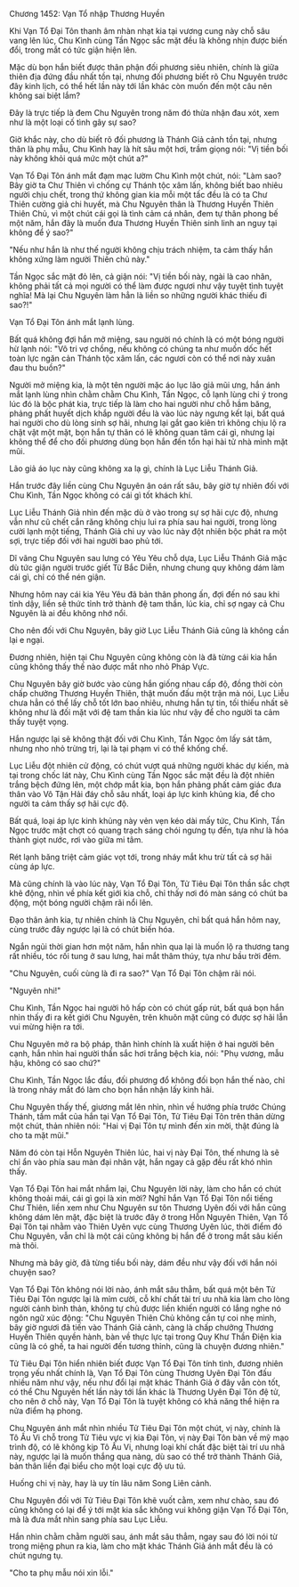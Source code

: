 




Chương 1452: Vạn Tổ nhập Thương Huyền


Khi Vạn Tổ Đại Tôn thanh âm nhàn nhạt kia tại vương cung này chỗ sâu vang lên lúc, Chu Kình cùng Tần Ngọc sắc mặt đều là không nhịn được biến đổi, trong mắt có tức giận hiện lên.

Mặc dù bọn hắn biết được thân phận đối phương siêu nhiên, chính là giữa thiên địa đứng đầu nhất tồn tại, nhưng đối phương biết rõ Chu Nguyên trước đây kinh lịch, có thể hết lần này tới lần khác còn muốn đến một câu nên không sai biệt lắm?

Đây là trực tiếp là đem Chu Nguyên trong năm đó thừa nhận đau xót, xem như là một loại cố tình gây sự sao?

Giờ khắc này, cho dù biết rõ đối phương là Thánh Giả cảnh tồn tại, nhưng thân là phụ mẫu, Chu Kình hay là hít sâu một hơi, trầm giọng nói: "Vị tiền bối này không khỏi quá mức một chút a?"

Vạn Tổ Đại Tôn ánh mắt đạm mạc lườm Chu Kình một chút, nói: "Làm sao? Bây giờ ta Chư Thiên vì chống cự Thánh tộc xâm lấn, không biết bao nhiêu người chịu chết, trong thứ không gian kia mỗi một tấc đều là có ta Chư Thiên cường giả chi huyết, mà Chu Nguyên thân là Thương Huyền Thiên Thiên Chủ, vì một chút cái gọi là tình cảm cá nhân, đem tự thân phong bế một năm, hắn đây là muốn đưa Thương Huyền Thiên sinh linh an nguy tại không để ý sao?"

"Nếu như hắn là như thế người không chịu trách nhiệm, ta cảm thấy hắn không xứng làm người Thiên chủ này."

Tần Ngọc sắc mặt đỏ lên, cả giận nói: "Vị tiền bối này, ngài là cao nhân, không phải tất cả mọi người có thể làm được ngươi như vậy tuyệt tình tuyệt nghĩa! Mà lại Chu Nguyên làm hẳn là liền so những người khác thiếu đi sao?!"

Vạn Tổ Đại Tôn ánh mắt lạnh lùng.

Bất quá không đợi hắn mở miệng, sau người nó chính là có một bóng người hừ lạnh nói: "Vô tri vợ chồng, nếu không có chúng ta như muốn dốc hết toàn lực ngăn cản Thánh tộc xâm lấn, các ngươi còn có thể nơi này xuân đau thu buồn?"

Người mở miệng kia, là một tên người mặc áo lục lão giả mũi ưng, hắn ánh mắt lạnh lùng nhìn chằm chằm Chu Kình, Tần Ngọc, cỗ lạnh lùng chi ý trong lúc đó là bộc phát kia, trực tiếp là làm cho hai người như chỗ hầm băng, phảng phất huyết dịch khắp người đều là vào lúc này ngưng kết lại, bất quá hai người cho dù lòng sinh sợ hãi, nhưng lại gắt gao kiên trì không chịu lộ ra chật vật một mặt, bọn hắn tự thân có lẽ không quan tâm cái gì, nhưng lại không thể để cho đối phương dùng bọn hắn đến tổn hại hài tử nhà mình mặt mũi.

Lão giả áo lục này cũng không xa lạ gì, chính là Lục Liễu Thánh Giả.

Hắn trước đây liền cùng Chu Nguyên ân oán rất sâu, bây giờ tự nhiên đối với Chu Kình, Tần Ngọc không có cái gì tốt khách khí.

Lục Liễu Thánh Giả nhìn đến mặc dù ở vào trong sự sợ hãi cực độ, nhưng vẫn như cũ chết cắn răng không chịu lui ra phía sau hai người, trong lòng cười lạnh một tiếng, Thánh Giả chi uy vào lúc này đột nhiên bộc phát ra một sợi, trực tiếp đối với hai người bao phủ tới.

Dĩ vãng Chu Nguyên sau lưng có Yêu Yêu chỗ dựa, Lục Liễu Thánh Giả mặc dù tức giận người trước giết Từ Bắc Diễn, nhưng chung quy không dám làm cái gì, chỉ có thể nén giận.

Nhưng hôm nay cái kia Yêu Yêu đã bản thân phong ấn, đợi đến nó sau khi tỉnh dậy, liền sẽ thức tỉnh trở thành đệ tam thần, lúc kia, chỉ sợ ngay cả Chu Nguyên là ai đều không nhớ nổi.

Cho nên đối với Chu Nguyên, bây giờ Lục Liễu Thánh Giả cũng là không cần lại e ngại.

Đương nhiên, hiện tại Chu Nguyên cũng không còn là đã từng cái kia hắn cũng không thấy thế nào được mắt nho nhỏ Pháp Vực.

Chu Nguyên bây giờ bước vào cùng hắn giống nhau cấp độ, đồng thời còn chấp chưởng Thương Huyền Thiên, thật muốn đấu một trận mà nói, Lục Liễu chưa hẳn có thể lấy chỗ tốt lớn bao nhiêu, nhưng hắn tự tin, tối thiểu nhất sẽ không như là đối mặt với đệ tam thần kia lúc như vậy để cho người ta cảm thấy tuyệt vọng.

Hắn ngược lại sẽ không thật đối với Chu Kình, Tần Ngọc ôm lấy sát tâm, nhưng nho nhỏ trừng trị, lại là tại phạm vi có thể khống chế.

Lục Liễu đột nhiên cử động, có chút vượt quá những người khác dự kiến, mà tại trong chốc lát này, Chu Kình cùng Tần Ngọc sắc mặt đều là đột nhiên trắng bệch đứng lên, một chớp mắt kia, bọn hắn phảng phất cảm giác đưa thân vào Vô Tận Hải đáy chỗ sâu nhất, loại áp lực kinh khủng kia, để cho người ta cảm thấy sợ hãi cực độ.

Bất quá, loại áp lực kinh khủng này vẻn vẹn kéo dài mấy tức, Chu Kình, Tần Ngọc trước mặt chợt có quang trạch sáng chói ngưng tụ đến, tựa như là hóa thành giọt nước, rơi vào giữa mi tâm.

Rét lạnh băng triệt cảm giác vọt tới, trong nháy mắt khu trừ tất cả sợ hãi cùng áp lực.

Mà cũng chính là vào lúc này, Vạn Tổ Đại Tôn, Tử Tiêu Đại Tôn thần sắc chợt khẽ động, nhìn về phía kết giới kia chỗ, chỉ thấy nơi đó màn sáng có chút ba động, một bóng người chậm rãi nổi lên.

Đạo thân ảnh kia, tự nhiên chính là Chu Nguyên, chỉ bất quá hắn hôm nay, cùng trước đây ngược lại là có chút biến hóa.

Ngắn ngủi thời gian hơn một năm, hắn nhìn qua lại là muốn lộ ra thương tang rất nhiều, tóc rối tung ở sau lưng, hai mắt thâm thúy, tựa như bầu trời đêm.

"Chu Nguyên, cuối cùng là đi ra sao?" Vạn Tổ Đại Tôn chậm rãi nói.

"Nguyên nhi!"

Chu Kình, Tần Ngọc hai người hô hấp còn có chút gấp rút, bất quá bọn hắn nhìn thấy đi ra kết giới Chu Nguyên, trên khuôn mặt cũng có được sợ hãi lẫn vui mừng hiện ra tới.

Chu Nguyên mở ra bộ pháp, thân hình chính là xuất hiện ở hai người bên cạnh, hắn nhìn hai người thần sắc hơi trắng bệch kia, nói: "Phụ vương, mẫu hậu, không có sao chứ?"

Chu Kình, Tần Ngọc lắc đầu, đối phương đổ không đối bọn hắn thế nào, chỉ là trong nháy mắt đó làm cho bọn hắn nhận lấy kinh hãi.

Chu Nguyên thấy thế, giương mắt lên nhìn, nhìn về hướng phía trước Chúng Thánh, tầm mắt của hắn tại Vạn Tổ Đại Tôn, Tử Tiêu Đại Tôn trên thân dừng một chút, thản nhiên nói: "Hai vị Đại Tôn tự mình đến xin mời, thật đúng là cho ta mặt mũi."

Năm đó còn tại Hỗn Nguyên Thiên lúc, hai vị này Đại Tôn, thế nhưng là sẽ chỉ ẩn vào phía sau màn đại nhân vật, hắn ngay cả gặp đều rất khó nhìn thấy.

Vạn Tổ Đại Tôn hai mắt nhắm lại, Chu Nguyên lời này, làm cho hắn có chút không thoải mái, cái gì gọi là xin mời? Nghĩ hắn Vạn Tổ Đại Tôn nổi tiếng Chư Thiên, liền xem như Chu Nguyên sư tôn Thương Uyên đối với hắn cũng không dám lên mặt, đặc biệt là trước đây ở trong Hỗn Nguyên Thiên, Vạn Tổ Đại Tôn tại nhằm vào Thiên Uyên vực cùng Thương Uyên lúc, thời điểm đó Chu Nguyên, vẫn chỉ là một cái cũng không bị hắn để ở trong mắt sâu kiến mà thôi.

Nhưng mà bây giờ, đã từng tiểu bối này, dám đều như vậy đối với hắn nói chuyện sao?

Vạn Tổ Đại Tôn không nói lời nào, ánh mắt sâu thẳm, bất quá một bên Tử Tiêu Đại Tôn ngược lại là mỉm cười, cỗ khí chất tài trí ưu nhã kia làm cho lòng người cảnh bình thản, không tự chủ được liền khiến người có lắng nghe nó ngôn ngữ xúc động: "Chu Nguyên Thiên Chủ không cần tự coi nhẹ mình, bây giờ ngươi đã tiến vào Thánh Giả cảnh, càng là chấp chưởng Thương Huyền Thiên quyền hành, bàn về thực lực tại trong Quy Khư Thần Điện kia cũng là có ghế, ta hai người đến tương thỉnh, cũng là chuyện đương nhiên."

Tử Tiêu Đại Tôn hiển nhiên biết được Vạn Tổ Đại Tôn tính tình, đương nhiên trọng yếu nhất chính là, Vạn Tổ Đại Tôn cùng Thương Uyên Đại Tôn đấu nhiều năm như vậy, nếu như đổi lại mặt khác Thánh Giả ở đây vẫn còn tốt, có thể Chu Nguyên hết lần này tới lần khác là Thương Uyên Đại Tôn đệ tử, cho nên ở chỗ này, Vạn Tổ Đại Tôn là tuyệt không có khả năng thể hiện ra nửa điểm hạ phong.

Chu Nguyên ánh mắt nhìn nhiều Tử Tiêu Đại Tôn một chút, vị này, chính là Tô Ấu Vi chỗ trong Tử Tiêu vực vị kia Đại Tôn, vị này Đại Tôn bàn về mỹ mạo trình độ, có lẽ không kịp Tô Ấu Vi, nhưng loại khí chất đặc biệt tài trí ưu nhã này, ngược lại là muốn thắng qua nàng, dù sao có thể trở thành Thánh Giả, bản thân liền đại biểu cho một loại cực độ ưu tú.

Huống chi vị này, hay là uy tín lâu năm Song Liên cảnh.

Chu Nguyên đối với Tử Tiêu Đại Tôn khẽ vuốt cằm, xem như chào, sau đó cũng không có lại để ý tới mặt kia sắc không vui không giận Vạn Tổ Đại Tôn, mà là đưa mắt nhìn sang phía sau Lục Liễu.

Hắn nhìn chằm chằm người sau, ánh mắt sâu thẳm, ngay sau đó lời nói từ trong miệng phun ra kia, làm cho mặt khác Thánh Giả ánh mắt đều là có chút ngưng tụ.

"Cho ta phụ mẫu nói xin lỗi."





